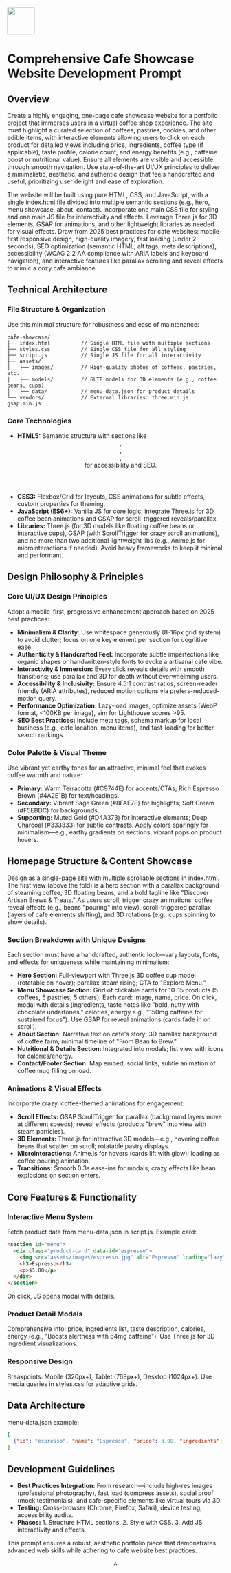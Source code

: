 <img src="https://r2cdn.perplexity.ai/pplx-full-logo-primary-dark%402x.png" style="height:64px;margin-right:32px"/>

# Comprehensive Cafe Showcase Website Development Prompt

## Overview

Create a highly engaging, one-page cafe showcase website for a portfolio project that immerses users in a virtual coffee shop experience. The site must highlight a curated selection of coffees, pastries, cookies, and other edible items, with interactive elements allowing users to click on each product for detailed views including price, ingredients, coffee type (if applicable), taste profile, calorie count, and energy benefits (e.g., caffeine boost or nutritional value). Ensure all elements are visible and accessible through smooth navigation. Use state-of-the-art UI/UX principles to deliver a minimalistic, aesthetic, and authentic design that feels handcrafted and useful, prioritizing user delight and ease of exploration.

The website will be built using pure HTML, CSS, and JavaScript, with a single index.html file divided into multiple semantic sections (e.g., hero, menu showcase, about, contact). Incorporate one main CSS file for styling and one main JS file for interactivity and effects. Leverage Three.js for 3D elements, GSAP for animations, and other lightweight libraries as needed for visual effects. Draw from 2025 best practices for cafe websites: mobile-first responsive design, high-quality imagery, fast loading (under 2 seconds), SEO optimization (semantic HTML, alt tags, meta descriptions), accessibility (WCAG 2.2 AA compliance with ARIA labels and keyboard navigation), and interactive features like parallax scrolling and reveal effects to mimic a cozy cafe ambiance.

## Technical Architecture

### File Structure \& Organization

Use this minimal structure for robustness and ease of maintenance:

```
cafe-showcase/
├── index.html          // Single HTML file with multiple sections
├── styles.css          // Single CSS file for all styling
├── script.js           // Single JS file for all interactivity
├── assets/
│   ├── images/         // High-quality photos of coffees, pastries, etc.
│   ├── models/         // GLTF models for 3D elements (e.g., coffee beans, cups)
│   └── data/           // menu-data.json for product details
└── vendors/            // External libraries: three.min.js, gsap.min.js
```


### Core Technologies

- **HTML5:** Semantic structure with sections like <header>, <main>, <section>, <footer> for accessibility and SEO.
- **CSS3:** Flexbox/Grid for layouts, CSS animations for subtle effects, custom properties for theming.
- **JavaScript (ES6+):** Vanilla JS for core logic; integrate Three.js for 3D coffee bean animations and GSAP for scroll-triggered reveals/parallax.
- **Libraries:** Three.js (for 3D models like floating coffee beans or interactive cups), GSAP (with ScrollTrigger for crazy scroll animations), and no more than two additional lightweight libs (e.g., Anime.js for microinteractions if needed). Avoid heavy frameworks to keep it minimal and performant.


## Design Philosophy \& Principles

### Core UI/UX Design Principles

Adopt a mobile-first, progressive enhancement approach based on 2025 best practices:

- **Minimalism \& Clarity:** Use whitespace generously (8-16px grid system) to avoid clutter; focus on one key element per section for cognitive ease.
- **Authenticity \& Handcrafted Feel:** Incorporate subtle imperfections like organic shapes or handwritten-style fonts to evoke a artisanal cafe vibe.
- **Interactivity \& Immersion:** Every click reveals details with smooth transitions; use parallax and 3D for depth without overwhelming users.
- **Accessibility \& Inclusivity:** Ensure 4.5:1 contrast ratios, screen-reader friendly (ARIA attributes), reduced motion options via prefers-reduced-motion query.
- **Performance Optimization:** Lazy-load images, optimize assets (WebP format, <100KB per image), aim for Lighthouse scores >95.
- **SEO Best Practices:** Include meta tags, schema markup for local business (e.g., cafe location, menu items), and fast-loading for better search rankings.


### Color Palette \& Visual Theme

Use vibrant yet earthy tones for an attractive, minimal feel that evokes coffee warmth and nature:

- **Primary:** Warm Terracotta (\#C9744E) for accents/CTAs; Rich Espresso Brown (\#4A2E1B) for text/headings.
- **Secondary:** Vibrant Sage Green (\#8FAE7E) for highlights; Soft Cream (\#F5EBDC) for backgrounds.
- **Supporting:** Muted Gold (\#D4A373) for interactive elements; Deep Charcoal (\#333333) for subtle contrasts.
Apply colors sparingly for minimalism—e.g., earthy gradients on sections, vibrant pops on product hovers.


## Homepage Structure \& Content Showcase

Design as a single-page site with multiple scrollable sections in index.html. The first view (above the fold) is a hero section with a parallax background of steaming coffee, 3D floating beans, and a bold tagline like "Discover Artisan Brews \& Treats." As users scroll, trigger crazy animations: coffee reveal effects (e.g., beans "pouring" into view), scroll-triggered parallax (layers of cafe elements shifting), and 3D rotations (e.g., cups spinning to show details).

### Section Breakdown with Unique Designs

Each section must have a handcrafted, authentic look—vary layouts, fonts, and effects for uniqueness while maintaining minimalism:

- **Hero Section:** Full-viewport with Three.js 3D coffee cup model (rotatable on hover); parallax steam rising; CTA to "Explore Menu."
- **Menu Showcase Section:** Grid of clickable cards for 10-15 products (5 coffees, 5 pastries, 5 others). Each card: image, name, price. On click, modal with details (ingredients, taste notes like "bold, nutty with chocolate undertones," calories, energy e.g., "150mg caffeine for sustained focus"). Use GSAP for reveal animations (cards fade in on scroll).
- **About Section:** Narrative text on cafe's story; 3D parallax background of coffee farm; minimal timeline of "From Bean to Brew."
- **Nutritional \& Details Section:** Integrated into modals; list view with icons for calories/energy.
- **Contact/Footer Section:** Map embed, social links; subtle animation of coffee mug filling on load.


### Animations \& Visual Effects

Incorporate crazy, coffee-themed animations for engagement:

- **Scroll Effects:** GSAP ScrollTrigger for parallax (background layers move at different speeds); reveal effects (products "brew" into view with steam particles).
- **3D Elements:** Three.js for interactive 3D models—e.g., hovering coffee beans that scatter on scroll; rotatable pastry displays.
- **Microinteractions:** Anime.js for hovers (cards lift with glow); loading as coffee pouring animation.
- **Transitions:** Smooth 0.3s ease-ins for modals; crazy effects like bean explosions on section enters.


## Core Features \& Functionality

### Interactive Menu System

Fetch product data from menu-data.json in script.js. Example card:

```html
<section id="menu">
  <div class="product-card" data-id="espresso">
    <img src="assets/images/espresso.jpg" alt="Espresso" loading="lazy">
    <h3>Espresso</h3>
    <p>$3.00</p>
  </div>
</section>
```

On click, JS opens modal with details.

### Product Detail Modals

Comprehensive info: price, ingredients list, taste description, calories, energy (e.g., "Boosts alertness with 64mg caffeine"). Use Three.js for 3D ingredient visualizations.

### Responsive Design

Breakpoints: Mobile (320px+), Tablet (768px+), Desktop (1024px+). Use media queries in styles.css for adaptive grids.

## Data Architecture

menu-data.json example:

```json
[
  {"id": "espresso", "name": "Espresso", "price": 3.00, "ingredients": ["Arabica beans", "Water"], "taste": "Bold, intense", "calories": 2, "energy": "64mg caffeine"}
]
```


## Development Guidelines

- **Best Practices Integration:** From research—include high-res images (professional photography), fast load (compress assets), social proof (mock testimonials), and cafe-specific elements like virtual tours via 3D.
- **Testing:** Cross-browser (Chrome, Firefox, Safari), device testing, accessibility audits.
- **Phases:** 1. Structure HTML sections. 2. Style with CSS. 3. Add JS interactivity and effects.

This prompt ensures a robust, aesthetic portfolio piece that demonstrates advanced web skills while adhering to cafe website best practices.

<div style="text-align: center">⁂</div>

[^1]: https://journalajess.com/index.php/AJESS/article/view/2248

[^2]: https://philair.ph/index.php/jpair/article/view/936

[^3]: https://scindeks.ceon.rs/Article.aspx?artid=2334-735X2501056N

[^4]: https://www.rtic-journal.com//article/neurodivergents-in-computational-systems-a-best-practices-guide-16714

[^5]: https://jamca.kglmeridian.com/view/journals/moco/aop/article-10.2987-25-7242/article-10.2987-25-7242.xml

[^6]: https://onlinelibrary.wiley.com/doi/10.1111/jan.17001

[^7]: https://rsisinternational.org/journals/ijriss/articles/teachers-workload-and-behavioral-management-practices-on-professional-burnout-of-teachers-in-malaybalay-city/

[^8]: https://www.frontiersin.org/articles/10.3389/fpubh.2025.1480078/full

[^9]: https://www.sitebuilderreport.com/inspiration/cafe-coffee-shop-websites

[^10]: https://www.networksolutions.com/blog/best-restaurant-website-designs/

[^11]: https://smarteats.ie/web-design-what-makes-a-great-restaurant-website-best-practices-for-cafes-and-eateries-in-2025/

[^12]: https://www.menutiger.com/blog/restaurant-website

[^13]: https://www.plerdy.com/blog/coffee-shop-website-design-examples/

[^14]: https://www.figma.com/community/portfolio-templates

[^15]: https://discourse.threejs.org/t/interactive-websites-using-three-js/23579

[^16]: https://duck.design/web-design-best-practices/

[^17]: https://www.wix.com/website/templates/html/portfolio-cv/portfolios

[^18]: https://www.youtube.com/watch?v=zNXQS2DfckU

[^19]: https://www.wordstream.com/blog/ws/2023/01/18/restaurant-website-designs

[^20]: https://dev.to/scrimba/10-minimal-portfolio-examples-for-web-developers-who-arent-good-at-design-40gj

[^21]: https://orpetron.com/blog/10-exceptional-websites-showcasing-creative-usage-of-threejs/

[^22]: https://www.hostinger.com/in/tutorials/web-design-best-practices

[^23]: https://onepagelove.com/inspiration/portfolio

[^24]: https://threejs.org/examples/

[^25]: https://dx.plos.org/10.1371/journal.pmed.1004589

[^26]: https://www.bmj.com/lookup/doi/10.1136/bmj-2024-081477

[^27]: https://www.e3s-conferences.org/articles/e3sconf/pdf/2023/25/e3sconf_icobar2023_04053.pdf

[^28]: https://www.mdpi.com/2071-1050/13/18/10415/pdf?version=1632284023

[^29]: http://www.ojcmt.net/download/a-literature-review-website-design-and-user-engagement.pdf

[^30]: https://arxiv.org/pdf/2501.03862.pdf

[^31]: https://www.mdpi.com/2073-8994/12/3/363/pdf?version=1584876577

[^32]: https://www.mdpi.com/2504-3900/89/1/22/pdf?version=1693993996

[^33]: https://ijcsrr.org/wp-content/uploads/2023/07/40-12-2023.pdf

[^34]: https://sajim.co.za/index.php/sajim/article/download/1373/2062

[^35]: https://journal.admi.or.id/index.php/JUIT/article/download/826/1024

[^36]: https://ijcsrr.org/wp-content/uploads/2023/02/34-13-2023.pdf

[^37]: https://onepagelove.com/tag/minimal

[^38]: https://www.awwwards.com/websites/three-js/

[^39]: https://dribbble.com/tags/minimal-portfolio

[^40]: https://threejs.org

